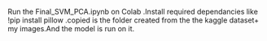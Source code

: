 Run the Final_SVM_PCA.ipynb on Colab .Install required dependancies like !pip install pillow .copied is the folder created from the the kaggle dataset+ my images.And the model is run on it.